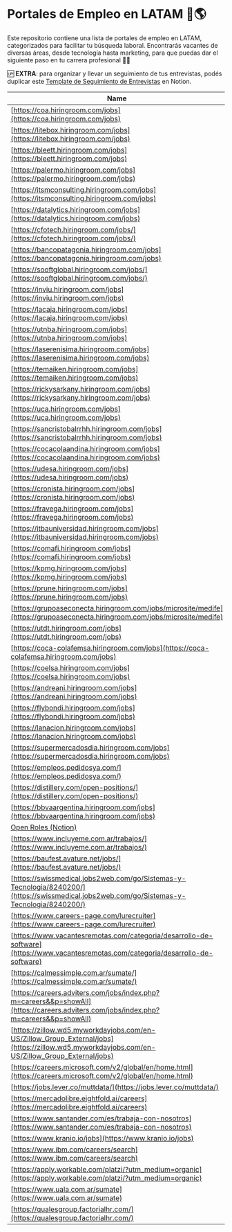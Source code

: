 # Portales de Empleo en LATAM 📑🌎

Este repositorio contiene una lista de portales de empleo en LATAM, categorizados para facilitar tu búsqueda laboral. Encontrarás vacantes de diversas áreas, desde tecnología hasta marketing, para que puedas dar el siguiente paso en tu carrera profesional 💼🚀

🆙 **EXTRA**: para organizar y llevar un seguimiento de tus entrevistas, podés duplicar este [Template de Seguimiento de Entrevistas](https://natayaspace.notion.site/Template-Entrevistas-14dac052215880da8dfcc049a47f099f?pvs=4)  en Notion.

| Name                                                                                       | Type                                               |
|--------------------------------------------------------------------------------------------|----------------------------------------------------|
| [https://coa.hiringroom.com/jobs](https://coa.hiringroom.com/jobs)                         | Data,Tech                                          |
| [https://litebox.hiringroom.com/jobs](https://litebox.hiringroom.com/jobs)                 | Diseño,Tech,Data                                   |
| [https://bleett.hiringroom.com/jobs](https://bleett.hiringroom.com/jobs)                   | Data,Tech,Diseño,Marketing                         |
| [https://palermo.hiringroom.com/jobs](https://palermo.hiringroom.com/jobs)                 | Educación,Comercial,Oficios,Tech,Legales,Data      |
| [https://itsmconsulting.hiringroom.com/jobs](https://itsmconsulting.hiringroom.com/jobs)   | Data,Tech,Diseño,Legales,Marketing,Comercial       |
| [https://datalytics.hiringroom.com/jobs](https://datalytics.hiringroom.com/jobs)           | Data                                               |
| [https://cfotech.hiringroom.com/jobs/](https://cfotech.hiringroom.com/jobs/)               | Data,Tech,Comercial                                |
| [https://bancopatagonia.hiringroom.com/jobs](https://bancopatagonia.hiringroom.com/jobs)   | Bancario,Tech,Data,Comercial,Marketing,Legales     |
| [https://sooftglobal.hiringroom.com/jobs/](https://sooftglobal.hiringroom.com/jobs/)       |                                                    |
| [https://inviu.hiringroom.com/jobs](https://inviu.hiringroom.com/jobs)                     |                                                    |
| [https://lacaja.hiringroom.com/jobs](https://lacaja.hiringroom.com/jobs)                   |                                                    |
| [https://utnba.hiringroom.com/jobs](https://utnba.hiringroom.com/jobs)                     | Educación                                          |
| [https://laserenisima.hiringroom.com/jobs](https://laserenisima.hiringroom.com/jobs)       |                                                    |
| [https://temaiken.hiringroom.com/jobs](https://temaiken.hiringroom.com/jobs)               |                                                    |
| [https://rickysarkany.hiringroom.com/jobs](https://rickysarkany.hiringroom.com/jobs)       |                                                    |
| [https://uca.hiringroom.com/jobs](https://uca.hiringroom.com/jobs)                         | Educación,Tech,Marketing,Data,People,Comercial     |
| [https://sancristobalrrhh.hiringroom.com/jobs](https://sancristobalrrhh.hiringroom.com/jobs)|                                                    |
| [https://cocacolaandina.hiringroom.com/jobs](https://cocacolaandina.hiringroom.com/jobs)   |                                                    |
| [https://udesa.hiringroom.com/jobs](https://udesa.hiringroom.com/jobs)                     | Educación                                          |
| [https://cronista.hiringroom.com/jobs](https://cronista.hiringroom.com/jobs)               |                                                    |
| [https://fravega.hiringroom.com/jobs](https://fravega.hiringroom.com/jobs)                 |                                                    |
| [https://itbauniversidad.hiringroom.com/jobs](https://itbauniversidad.hiringroom.com/jobs) | Educación,People,Marketing,Tech,Data,Comercial     |
| [https://comafi.hiringroom.com/jobs](https://comafi.hiringroom.com/jobs)                   |                                                    |
| [https://kpmg.hiringroom.com/jobs](https://kpmg.hiringroom.com/jobs)                       |                                                    |
| [https://prune.hiringroom.com/jobs](https://prune.hiringroom.com/jobs)                     |                                                    |
| [https://grupoaseconecta.hiringroom.com/jobs/microsite/medife](https://grupoaseconecta.hiringroom.com/jobs/microsite/medife) |                                                    |
| [https://utdt.hiringroom.com/jobs](https://utdt.hiringroom.com/jobs)                       | Educación,Tech,Comercial,Marketing,Legales         |
| [https://coca-colafemsa.hiringroom.com/jobs](https://coca-colafemsa.hiringroom.com/jobs)   |                                                    |
| [https://coelsa.hiringroom.com/jobs](https://coelsa.hiringroom.com/jobs)                   |                                                    |
| [https://andreani.hiringroom.com/jobs](https://andreani.hiringroom.com/jobs)               |                                                    |
| [https://flybondi.hiringroom.com/jobs](https://flybondi.hiringroom.com/jobs)               |                                                    |
| [https://lanacion.hiringroom.com/jobs](https://lanacion.hiringroom.com/jobs)               |                                                    |
| [https://supermercadosdia.hiringroom.com/jobs](https://supermercadosdia.hiringroom.com/jobs)| Supermercado                                       |
| [https://empleos.pedidosya.com/](https://empleos.pedidosya.com/)                           | Tech,Data,Supermercado,People,Comercial,Marketing  |
| [https://distillery.com/open-positions/](https://distillery.com/open-positions/)           | Data,Tech,Comercial                                |
| [https://bbvaargentina.hiringroom.com/jobs](https://bbvaargentina.hiringroom.com/jobs)     | Tech,Bancario,Data,Comercial                       |
| [Open Roles (Notion)](https://www.notion.so/f5e1d379ab084320bf94bfb1ecffc20e?pvs=21)       | Data,Tech,Comercial,Legales,Diseño                 |
| [https://www.incluyeme.com.ar/trabajos/](https://www.incluyeme.com.ar/trabajos/)           | Tech,Comercial,Salud,Data,Legales,People           |
| [https://baufest.avature.net/jobs/](https://baufest.avature.net/jobs/)                     | Tech,Data,Comercial                                |
| [https://swissmedical.jobs2web.com/go/Sistemas-y-Tecnologia/8240200/](https://swissmedical.jobs2web.com/go/Sistemas-y-Tecnologia/8240200/) | Tech,Data,Salud,Diseño              |
| [https://www.careers-page.com/lurecruiter](https://www.careers-page.com/lurecruiter)       | Tech,Data                                          |
| [https://www.vacantesremotas.com/categoria/desarrollo-de-software](https://www.vacantesremotas.com/categoria/desarrollo-de-software) | Tech,Data,Diseño,Marketing,Multimedia,Educación |
| [https://calmessimple.com.ar/sumate/](https://calmessimple.com.ar/sumate/)                 |                                                    |
| [https://careers.adviters.com/jobs/index.php?m=careers&&p=showAll](https://careers.adviters.com/jobs/index.php?m=careers&&p=showAll) | Tech,Data,Diseño,People       |
| [https://zillow.wd5.myworkdayjobs.com/en-US/Zillow_Group_External/jobs](https://zillow.wd5.myworkdayjobs.com/en-US/Zillow_Group_External/jobs) | Data,Tech,Comercial,Marketing                     |
| [https://careers.microsoft.com/v2/global/en/home.html](https://careers.microsoft.com/v2/global/en/home.html) | Data,Tech,Comercial,People,Multimedia,Marketing,Gaming,Legales,Diseño |
| [https://jobs.lever.co/muttdata/](https://jobs.lever.co/muttdata/)                         | Data,People,Comercial                              |
| [https://mercadolibre.eightfold.ai/careers](https://mercadolibre.eightfold.ai/careers)     | Data,Tech,People,Comercial,Marketing,Legales,Diseño,Bancario |
| [https://www.santander.com/es/trabaja-con-nosotros](https://www.santander.com/es/trabaja-con-nosotros) | Bancario,Tech,Data,Comercial,Marketing,Legales |
| [https://www.kranio.io/jobs](https://www.kranio.io/jobs)                                   | Tech,Data,Comercial                                |
| [https://www.ibm.com/careers/search](https://www.ibm.com/careers/search)                   | Data,Tech,People,Comercial,Marketing,Diseño        |
| [https://apply.workable.com/platzi/?utm_medium=organic](https://apply.workable.com/platzi/?utm_medium=organic) | Data,Tech,Educación,Marketing,Comercial          |
| [https://www.uala.com.ar/sumate](https://www.uala.com.ar/sumate)                           | Data,Tech,Legales,Bancario,Comercial,Marketing     |
| [https://qualesgroup.factorialhr.com/](https://qualesgroup.factorialhr.com/)               |                                                    |
